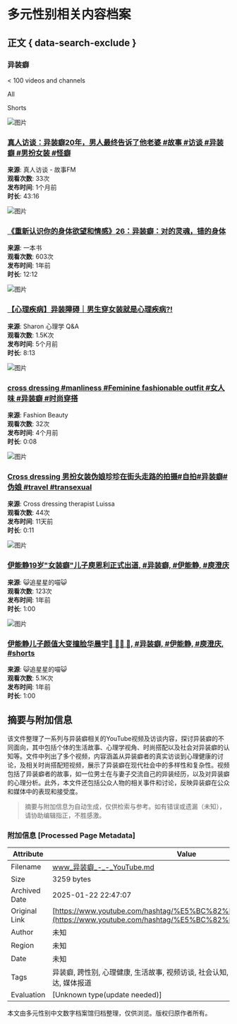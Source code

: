 # 多元性别相关内容档案

## 正文 { data-search-exclude }


### 异装癖

< 100 videos and channels

All

Shorts

![图片](https://i.ytimg.com/vi/tptHzrLccjo/hqdefault.jpg?sqp=-oaymwEnCNACELwBSFryq4qpAxkIARUAAIhCGAHYAQHiAQoIGBACGAY4AUAB&rs=AOn4CLAI3_mGY8N9789Q6fWW1FJkY6Re_Q)

### [真人访谈：异装癖20年，男人最终告诉了他老婆 #故事 #访谈 #异装癖 #男扮女装 #怪癖](https://www.youtube.com/watch?v=tptHzrLccjo)

**来源**: 真人访谈 - 故事FM  
**观看次数**: 33次  
**发布时间**: 1个月前  
**时长**: 43:16  

![图片](https://i.ytimg.com/vi/YJAXEFvvUoo/hqdefault.jpg?sqp=-oaymwEnCNACELwBSFryq4qpAxkIARUAAIhCGAHYAQHiAQoIGBACGAY4AUAB&rs=AOn4CLB7Br3_6_BdHKbkQFSclivRlMJnxg)

### [《重新认识你的身体欲望和情感》26：异装癖：对的灵魂，错的身体](https://www.youtube.com/watch?v=YJAXEFvvUoo)

**来源**: 一本书  
**观看次数**: 603次  
**发布时间**: 1年前  
**时长**: 12:12  

![图片](https://i.ytimg.com/vi/3W7-tibaDKI/hqdefault.jpg?sqp=-oaymwEnCNACELwBSFryq4qpAxkIARUAAIhCGAHYAQHiAQoIGBACGAY4AUAB&rs=AOn4CLDewocoyg1qwYMyTK-gHl6fFtizEQ)

### [【心理疾病】异装障碍｜男生穿女装就是心理疾病?!](https://www.youtube.com/watch?v=3W7-tibaDKI)

**来源**: Sharon 心理学 Q&A  
**观看次数**: 1.5K次  
**发布时间**: 5个月前  
**时长**: 8:13  

![图片](https://i.ytimg.com/vi/7W9cV5jjv0I/hq2.jpg?sqp=-oaymwFBCNACELwBSFryq4qpAzMIARUAAIhCGADYAQHiAQoIGBACGAY4AUAB8AEB-AG2CIACgA-KAgwIABABGFkgYihlMA8=&rs=AOn4CLBRo_qlAOjlJPA6q4pV8a-4O50HLQ)

### [cross dressing #manliness #Feminine fashionable outfit #女人味 #异装癖 #时尚穿搭](https://www.youtube.com/shorts/7W9cV5jjv0I)

**来源**: Fashion Beauty  
**观看次数**: 32次  
**发布时间**: 4个月前  
**时长**: 0:08  

![图片](https://i.ytimg.com/vi/tLNtLte5O2U/hq2.jpg?sqp=-oaymwFBCNACELwBSFryq4qpAzMIARUAAIhCGADYAQHiAQoIGBACGAY4AUAB8AEB-AGaBIACwAeKAgwIABABGGUgTyhdMA8=&rs=AOn4CLD3ijm6mMst9fVwhFZeNvHMiUe9wA)

### [Cross dressing 男扮女装伪娘珍珍在街头走路的拍摄#自拍#异装癖#伪娘 #travel #transexual](https://www.youtube.com/shorts/tLNtLte5O2U)

**来源**: Cross dressing therapist Luissa  
**观看次数**: 44次  
**发布时间**: 11天前  
**时长**: 0:11  

![图片](https://i.ytimg.com/vi/15pOIowz9E4/hq2.jpg?sqp=-oaymwFBCNACELwBSFryq4qpAzMIARUAAIhCGADYAQHiAQoIGBACGAY4AUAB8AEB-AG2CIACgA-KAgwIABABGCQgZShlMA8=&rs=AOn4CLDND2svs3clqEI36fLrM3zSRhnhoA)

### [伊能静19岁"女装癖"儿子庾恩利正式出道, #异装癖, #伊能静, #庾澄庆](https://www.youtube.com/watch?v=Bkmfc2xyzOw)

**来源**: 😺追星星的喵😺  
**观看次数**: 123次  
**发布时间**: 1年前  
**时长**: 1:00  

![图片](https://i.ytimg.com/vi/BGtQhBSjkd4/hq2.jpg?sqp=-oaymwFBCNACELwBSFryq4qpAzMIARUAAIhCGADYAQHiAQoIGBACGAY4AUAB8AEB-AG2CIACuAiKAgwIABABGGUgRihAMA8=&rs=AOn4CLB2_z1jniRuoAePt-hoYAWnbTDJsw)

### [伊能静儿子颜值大变撞脸华晨宇🌈 🏳️‍🌈 🌈, #异装癖, #伊能静, #庾澄庆, #shorts](https://www.youtube.com/shorts/BGtQhBSjkd4)

**来源**: 😺追星星的喵😺  
**观看次数**: 5.1K次  
**发布时间**: 1年前  
**时长**: 1:00  
<!-- tcd_original_link https://www.youtube.com/hashtag/%E5%BC%82%E8%A3%85%E7%99%96 -->


## 摘要与附加信息

<!-- tcd_abstract -->
该文件整理了一系列与异装癖相关的YouTube视频及访谈内容，探讨异装癖的不同面向，其中包括个体的生活故事、心理学视角、时尚搭配以及社会对异装癖的认知等。文件中列出了多个视频，内容涵盖从异装癖者的真实访谈到心理健康的讨论，及相关时尚搭配短视频，展示了异装癖在现代社会中的多样性和复杂性。视频包括了异装癖者的故事，如一位男士在与妻子交流自己的异装经历，以及对异装癖的心理分析。此外，本文件还包括公众人物的相关事件和讨论，反映异装癖在公众和媒体中的表现和接受度。
<!-- tcd_abstract_end -->

> 摘要与附加信息为自动生成，仅供检索与参考。如有错误或遗漏（未知），请协助编辑指正，不胜感激。

### 附加信息 [Processed Page Metadata]

| Attribute       | Value                                  |
|-----------------|----------------------------------------|
| Filename        | www_异装癖_-_-_YouTube.md                             |
| Size            | 3259 bytes                           |
| Archived Date   | 2025-01-22 22:47:07                             |
| Original Link   | [https://www.youtube.com/hashtag/%E5%BC%82%E8%A3%85%E7%99%96](https://www.youtube.com/hashtag/%E5%BC%82%E8%A3%85%E7%99%96)                       |
| Author          | 未知                               |
| Region          | 未知                               |
| Date            | 未知                                 |
| Tags            | 异装癖, 跨性别, 心理健康, 生活故事, 视频访谈, 社会认知, 时尚搭配, 个体经历, 文化表达, 媒体报道                                 |
| Evaluation            | [Unknown type(update needed)]                                 |
<!-- tcd_table_end -->

本文由多元性别中文数字档案馆归档整理，仅供浏览。版权归原作者所有。
